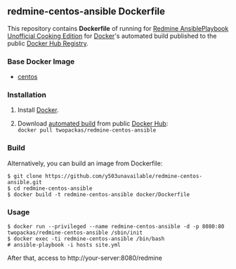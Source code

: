 ## redmine-centos-ansible Dockerfile


This repository contains **Dockerfile** of running for [Redmine AnsiblePlaybook Unofficial Cooking Edition](https://github.com/y503unavailable/redmine-centos-ansible) for [Docker](https://www.docker.com/)'s automated
build published to the public [Docker Hub Registry](https://registry.hub.docker.com/).


### Base Docker Image

* [centos](https://hub.docker.com/_/centos/)


### Installation

1. Install [Docker](https://www.docker.com/).

2. Download [automated build](https://hub.docker.com/r/twopackas/redmine-centos-ansible/) from public [Docker Hub](https://hub.docker.com/):  
    `docker pull twopackas/redmine-centos-ansible`

### Build

Alternatively, you can build an image from Dockerfile:

```
$ git clone https://github.com/y503unavailable/redmine-centos-ansible.git
$ cd redmine-centos-ansible
$ docker build -t redmine-centos-ansible docker/Dockerfile
```

### Usage

```
$ docker run --privileged --name redmine-centos-ansible -d -p 8080:80 twopackas/redmine-centos-ansible /sbin/init
$ docker exec -ti redmine-centos-ansible /bin/bash
# ansible-playbook -i hosts site.yml
```


After that, access to http://your-server:8080/redmine
